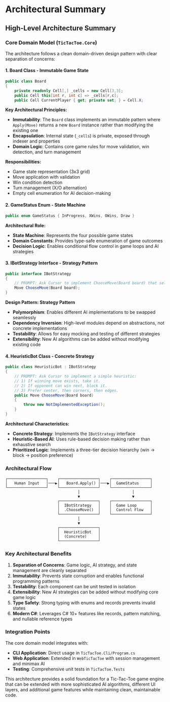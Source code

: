 # Architectural Summary

## High-Level Architecture Summary

### **Core Domain Model (`TicTacToe.Core`)**

The architecture follows a clean domain-driven design pattern with clear separation of concerns:

#### **1. Board Class - Immutable Game State**
```12:15:intermediate/TicTacToe.Core/Board.cs
public class Board
{
    private readonly Cell[,] _cells = new Cell[3,3];
    public Cell this[int r, int c] => _cells[r,c];
    public Cell CurrentPlayer { get; private set; } = Cell.X;
```

**Key Architectural Principles:**
- **Immutability**: The `Board` class implements an immutable pattern where `Apply(Move)` returns a new `Board` instance rather than modifying the existing one
- **Encapsulation**: Internal state (`_cells`) is private, exposed through indexer and properties
- **Domain Logic**: Contains core game rules for move validation, win detection, and turn management

**Responsibilities:**
- Game state representation (3x3 grid)
- Move application with validation
- Win condition detection
- Turn management (X/O alternation)
- Empty cell enumeration for AI decision-making

#### **2. GameStatus Enum - State Machine**
```4:4:intermediate/TicTacToe.Core/Board.cs
public enum GameStatus { InProgress, XWins, OWins, Draw }
```

**Architectural Role:**
- **State Machine**: Represents the four possible game states
- **Domain Constants**: Provides type-safe enumeration of game outcomes
- **Decision Logic**: Enables conditional flow control in game loops and AI strategies

#### **3. IBotStrategy Interface - Strategy Pattern**
```3:7:intermediate/TicTacToe.Core/IBotStrategy.cs
public interface IBotStrategy
{
    // PROMPT: Ask Cursor to implement ChooseMove(Board board) that selects a legal move for the current player.
    Move ChooseMove(Board board);
}
```

**Design Pattern: Strategy Pattern**
- **Polymorphism**: Enables different AI implementations to be swapped seamlessly
- **Dependency Inversion**: High-level modules depend on abstractions, not concrete implementations
- **Testability**: Allows for easy mocking and testing of different strategies
- **Extensibility**: New AI algorithms can be added without modifying existing code

#### **4. HeuristicBot Class - Concrete Strategy**
```3:13:intermediate/TicTacToe.Core/HeuristicBot.cs
public class HeuristicBot : IBotStrategy
{
    // PROMPT: Ask Cursor to implement a simple heuristic:
    // 1) If winning move exists, take it.
    // 2) If opponent can win next, block it.
    // 3) Prefer center, then corners, then edges.
    public Move ChooseMove(Board board)
    {
        throw new NotImplementedException();
    }
}
```

**Architectural Characteristics:**
- **Concrete Strategy**: Implements the `IBotStrategy` interface
- **Heuristic-Based AI**: Uses rule-based decision making rather than exhaustive search
- **Prioritized Logic**: Implements a three-tier decision hierarchy (win → block → position preference)

### **Architectural Flow**

```
┌─────────────────┐    ┌─────────────────┐    ┌─────────────────┐
│   Human Input   │───▶│   Board.Apply() │───▶│  GameStatus     │
└─────────────────┘    └─────────────────┘    └─────────────────┘
                                │                       │
                                ▼                       ▼
                       ┌─────────────────┐    ┌─────────────────┐
                       │  IBotStrategy   │    │  Game Loop      │
                       │  .ChooseMove()  │    │  Control Flow   │
                       └─────────────────┘    └─────────────────┘
                                │
                                ▼
                       ┌─────────────────┐
                       │  HeuristicBot   │
                       │  (Concrete)     │
                       └─────────────────┘
```

### **Key Architectural Benefits**

1. **Separation of Concerns**: Game logic, AI strategy, and state management are cleanly separated
2. **Immutability**: Prevents state corruption and enables functional programming patterns
3. **Testability**: Each component can be unit tested in isolation
4. **Extensibility**: New AI strategies can be added without modifying core game logic
5. **Type Safety**: Strong typing with enums and records prevents invalid states
6. **Modern C#**: Leverages C# 10+ features like records, pattern matching, and nullable reference types

### **Integration Points**

The core domain model integrates with:
- **CLI Application**: Direct usage in `TicTacToe.Cli/Program.cs`
- **Web Application**: Extended in `WebTicTacToe` with session management and minimax AI
- **Testing**: Comprehensive unit tests in `TicTacToe.Tests`

This architecture provides a solid foundation for a Tic-Tac-Toe game engine that can be extended with more sophisticated AI algorithms, different UI layers, and additional game features while maintaining clean, maintainable code.